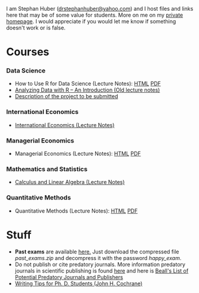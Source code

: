 I am Stephan Huber (drstephanhuber@yahoo.com) and I host files and links here that may be of some value for students. More on me on my [private homepage](www.t1p.de/stephanhuber).
I would appreciate if you would let me know if something doesn't work or is false.

# Courses

### Data Science
- How to Use R for Data Science (Lecture Notes): [HTML](https://hubchev.github.io/ds/) [PDF](https://raw.githubusercontent.com/hubchev/hubchev.github.io/main/ds/_main.pdf)
- [Analyzing Data with R – An Introduction (Old lecture notes)](https://raw.githubusercontent.com/hubchev/hubchev.github.io/main/various/rcourse_book.pdf)
- [Description of the project to be submitted](https://htmlpreview.github.io/?https://github.com/hubchev/courses/blob/main/rmd/23-04_ds-project-desc.html)
 
### International Economics
- [International Economics (Lecture Notes)](https://raw.githubusercontent.com/hubchev/hubchev.github.io/main/various/ie_a4.pdf)

### Managerial Economics
- Managerial Economics (Lecture Notes): [HTML](https://hubchev.github.io/me/) [PDF](https://raw.githubusercontent.com/hubchev/hubchev.github.io/main/me/_main.pdf)

### Mathematics and Statistics
- [Calculus and Linear Algebra (Lecture Notes)](https://raw.githubusercontent.com/hubchev/hubchev.github.io/main/various/cla_A4.pdf)

### Quantitative Methods
- Quantitative Methods (Lecture Notes): [HTML](https://hubchev.github.io/qm/)  [PDF](https://raw.githubusercontent.com/hubchev/hubchev.github.io/main/qm/_main.pdf)  

# Stuff

- __Past exams__ are available [here.](https://github.com/hubchev/courses/tree/main/exams) Just download the compressed file _past\_exams.zip_ and decompress it with the password _happy\_exam_.
- Do not publish or cite predatory journals. More information predatory journals in scientific publishing is found [here](https://predatoryreports.org/home) and here is [Beall's List of Potential Predatory Journals and Publishers](https://beallslist.net/)
- [Writing Tips for Ph. D. Students (John H. Cochrane)](https://static1.squarespace.com/static/5e6033a4ea02d801f37e15bb/t/5eda74919c44fa5f87452697/1591374993570/phd_paper_writing.pdf)

